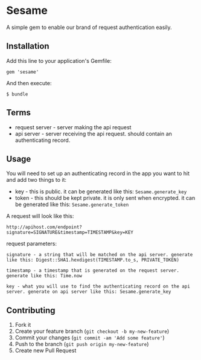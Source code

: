 # Sesame

A simple gem to enable our brand of request authentication easily.

## Installation

Add this line to your application's Gemfile:

    gem 'sesame'

And then execute:

    $ bundle

## Terms
* request server - server making the api request
* api server - server receiving the api request. should contain an authenticating record.

## Usage

You will need to set up an authenticating record in the app you want to hit and add two things to it:
* key - this is public. it can be generated like this: `Sesame.generate_key`
* token - this should be kept private. it is only sent when encrypted. it can be generated like this: `Sesame.generate_token`

A request will look like this:
```
http://apihost.com/endpoint?signature=SIGNATURE&timestamp=TIMESTAMP&key=KEY
```

request parameters:
```
signature - a string that will be matched on the api server. generate like this: Digest::SHA1.hexdigest(TIMESTAMP.to_s, PRIVATE_TOKEN)
```
```
timestamp - a timestamp that is generated on the request server. generate like this: Time.now
```
```
key - what you will use to find the authenticating record on the api server. generate on api server like this: Sesame.generate_key
```


## Contributing

1. Fork it
2. Create your feature branch (`git checkout -b my-new-feature`)
3. Commit your changes (`git commit -am 'Add some feature'`)
4. Push to the branch (`git push origin my-new-feature`)
5. Create new Pull Request
